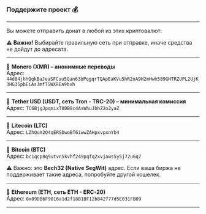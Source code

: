 ### Поддержите проект 💰

---

Вы можете отправить донат в любой из этих криптовалют:

⚠ **Важно!** Выбирайте правильную сеть при отправке, иначе средства не дойдут до адресата.

---

🔹 **Monero (XMR) – анонимные переводы**  
Адрес: `44d84jhhQqkBaJeaSFCuu5Qan63bPqgqrTQApEaKVu5hR2nA9H2mHwh589GHTRZUPL2UjK3HG35pbEiAsJmfTSWXREa9bvh`

---

🔹 **Tether USD (USDT, сеть Tron - TRC-20) – минимальная комиссия**  
Адрес: `TC6BjgJpqmixT8DB8c4AsWhuJbhZ2o2yaZ`

---

🔹 **Litecoin (LTC)**  
Адрес: `LZhQuX2Q4qERSDwoBT6iwwZAHpxvpxnYb4`

---

🔹 **Bitcoin (BTC)**  
Адрес: `bc1qcp8q9utvn5kvhf249pqfq2xvjaws5y5j72u6q7`

⚠️ Важно: это **Bech32 (Native SegWit)** адрес. Если ваша биржа не поддерживает такие адреса, попробуйте другой кошелек.

---

🔹 **Ethereum (ETH, сеть ETH - ERC-20)**  
Адрес: `0x09DB6F9016a1d2f18B1BF12b842777d5E031FB09`

---
